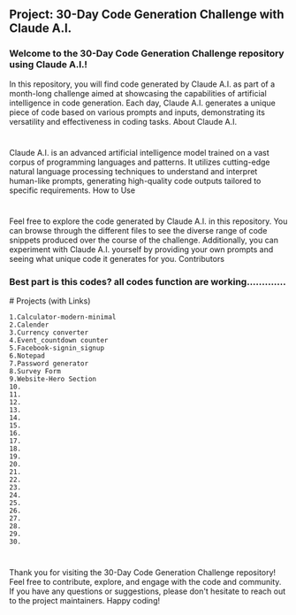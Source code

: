 <h2>Project: 30-Day Code Generation Challenge with Claude A.I.</h2>

<h3>Welcome to the 30-Day Code Generation Challenge repository using Claude A.I.!</h3>

In this repository, you will find code generated by Claude A.I. as part of a month-long challenge aimed at showcasing the capabilities of artificial intelligence in code generation. Each day, Claude A.I. generates a unique piece of code based on various prompts and inputs, demonstrating its versatility and effectiveness in coding tasks.
About Claude A.I.
#
Claude A.I. is an advanced artificial intelligence model trained on a vast corpus of programming languages and patterns. It utilizes cutting-edge natural language processing techniques to understand and interpret human-like prompts, generating high-quality code outputs tailored to specific requirements.
How to Use
#
Feel free to explore the code generated by Claude A.I. in this repository. You can browse through the different files to see the diverse range of code snippets produced over the course of the challenge. Additionally, you can experiment with Claude A.I. yourself by providing your own prompts and seeing what unique code it generates for you.
Contributors
<h3>Best part is this codes? all codes function are working.............</h3>
#
Projects (with Links)

    1.Calculator-modern-minimal
    2.Calender
    3.Currency converter
    4.Event_countdown counter
    5.Facebook-signin_signup
    6.Notepad
    7.Password generator
    8.Survey Form
    9.Website-Hero Section
    10.
    11.
    12.
    13.
    14.
    15.
    16.
    17.
    18.
    19.
    20.
    21.
    22.
    23.
    24.
    25.
    26.
    27.
    28.
    29.
    30.
    
#
Thank you for visiting the 30-Day Code Generation Challenge repository! Feel free to contribute, explore, and engage with the code and community. If you have any questions or suggestions, please don't hesitate to reach out to the project maintainers. Happy coding!
